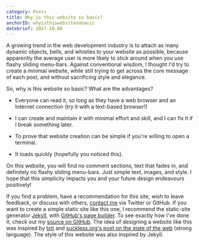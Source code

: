 ```yaml
---
category: Posts
title: Why is this website so basic?
anchorID: whyisthiswebsitesobasic
datebrief: 2017-10-08
---
```


A growing trend in the web development industry is to attach as many dynamic
objects, bells, and whistles to your website as possible, because apparently
the average user is more likely to stick around when you use flashy sliding
menu-bars. Against conventional wisdom, I thought I'd try to create a minimal
website, while still trying to get across the core message of each post, and
without sacrificing style and elegance.

So, why is this website so basic? What are the advantages?

* Everyone can read it, so long as they have a web browser and an Internet
connection (try it with a text-based browser!)

* I can create and maintain it with minimal effort and skill, and I can fix it
if I break something later.

* To prove that website creation can be simple if you're willing to open a
terminal.

* It loads quickly (hopefully you noticed this).

On this website, you will find no comment sections, text that fades in, and
definitely no flashy sliding menu-bars. Just simple text, images, and style. I
hope that this simplicity impacts you and your future design endeavours
positively!

If you find a problem, have a recommendation for this site, wish to leave
feedback, or discuss with others, [contact me](./contact.html) via Twitter or
GitHub. If you want to create a simple static site like this one, I recommend
the static-site generator [Jekyll](https://jekyllrb.com/), with [GitHub's page
builder](https://pages.github.com/). To see exactly how I've done it, check out
my [source on GitHub](https://github.com/mvousden/personal-site). The idea of
designing a website like this was inspired by [txti](http://txti.es) and
[suckless.org's post on the state of the web](http://suckless.org/sucks/web)
(strong language). The style of this website was also inspired by Jekyll.
